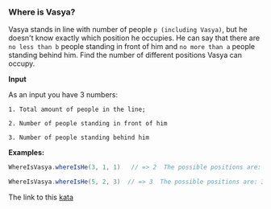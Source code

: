 ### Where is Vasya?

Vasya stands in line with number of people `p (including Vasya)`, but he doesn't know exactly which position he occupies. He can say that there are `no less than b` people standing in front of him and `no more than a` people standing behind him. Find the number of different positions Vasya can occupy.

**Input** 

As an input you have 3 numbers:

`1. Total amount of people in the line;`

`2. Number of people standing in front of him`

`3. Number of people standing behind him`

**Examples:**  
```java
WhereIsVasya.whereIsHe(3, 1, 1)   // => 2  The possible positions are: 2 and 3

WhereIsVasya.whereIsHe(5, 2, 3)  // => 3  The possible positions are: 3, 4 and 5  
```

The link to this [kata](https://www.codewars.com/kata/where-is-vasya/java)
